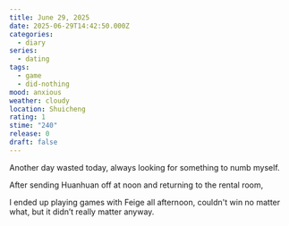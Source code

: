 ```yaml
---
title: June 29, 2025
date: 2025-06-29T14:42:50.000Z
categories:
  - diary
series:
  - dating
tags:
  - game
  - did-nothing
mood: anxious
weather: cloudy
location: Shuicheng
rating: 1
stime: "240"
release: 0
draft: false
---
```


Another day wasted today, always looking for something to numb myself.  

After sending Huanhuan off at noon and returning to the rental room,  

I ended up playing games with Feige all afternoon, couldn't win no matter what, but it didn’t really matter anyway. 